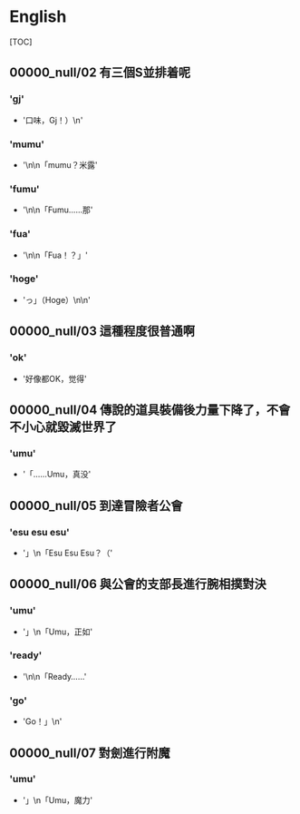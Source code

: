 # English

[TOC]

## 00000_null/02 有三個S並排着呢

### 'gj'

- '口味，Gj！）\n'

### 'mumu'

- '\n\n「mumu？米露'

### 'fumu'

- '\n\n「Fumu……那'

### 'fua'

- '\n\n「Fua！？」'

### 'hoge'

- 'っ」（Hoge）\n\n'


## 00000_null/03 這種程度很普通啊

### 'ok'

- '好像都OK，觉得'


## 00000_null/04 傳說的道具裝備後力量下降了，不會不小心就毀滅世界了

### 'umu'

- '「……Umu，真没'


## 00000_null/05 到達冒險者公會

### 'esu esu esu'

- '」\n「Esu Esu Esu？（'


## 00000_null/06 與公會的支部長進行腕相撲對決

### 'umu'

- '」\n「Umu，正如'

### 'ready'

- '\n\n「Ready……'

### 'go'

- 'Go！」\n'


## 00000_null/07 對劍進行附魔

### 'umu'

- '」\n「Umu，魔力'
